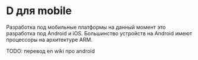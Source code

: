 # D для mobile

Разработка под мобильные платформы на данный момент это разработка под Android и iOS.
Большинство устройств на Android имеют процессоры на архитектуре ARM.

TODO: перевод en wiki про android
